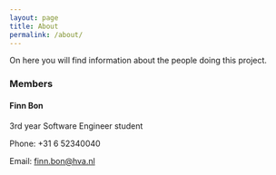 ```yaml
---
layout: page
title: About
permalink: /about/
---
```


On here you will find information about the people doing this project.

### Members

#### Finn Bon
3rd year Software Engineer student

Phone: +31 6 52340040

Email: finn.bon@hva.nl
